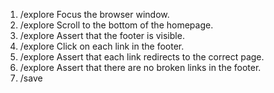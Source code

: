 1. /explore Focus the browser window.
2. /explore Scroll to the bottom of the homepage.
3. /explore Assert that the footer is visible.
4. /explore Click on each link in the footer.
5. /explore Assert that each link redirects to the correct page.
6. /explore Assert that there are no broken links in the footer.
7. /save